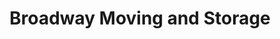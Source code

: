 ---
title: "Broadway Moving and Storage"
url: /trenton/broadway-moving-and-storage/
shop: Mieten
---